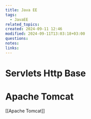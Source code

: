 ```yaml
---
title: Java EE
tags:
  - JavaEE
related_topics: 
created: 2024-09-11 12:46
modified: 2024-09-11T13:03:18+03:00
questions: 
notes: 
links: 
---
```

# Servlets Http Base


# Apache Tomcat
[[Apache Tomcat]]

